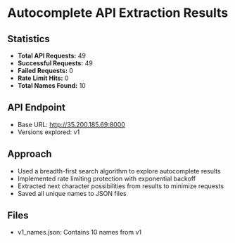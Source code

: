 
# Autocomplete API Extraction Results

## Statistics
- **Total API Requests:** 49
- **Successful Requests:** 49
- **Failed Requests:** 0
- **Rate Limit Hits:** 0
- **Total Names Found:** 10

## API Endpoint
- Base URL: http://35.200.185.69:8000
- Versions explored: v1

## Approach
- Used a breadth-first search algorithm to explore autocomplete results
- Implemented rate limiting protection with exponential backoff
- Extracted next character possibilities from results to minimize requests
- Saved all unique names to JSON files

## Files
- v1_names.json: Contains 10 names from v1
